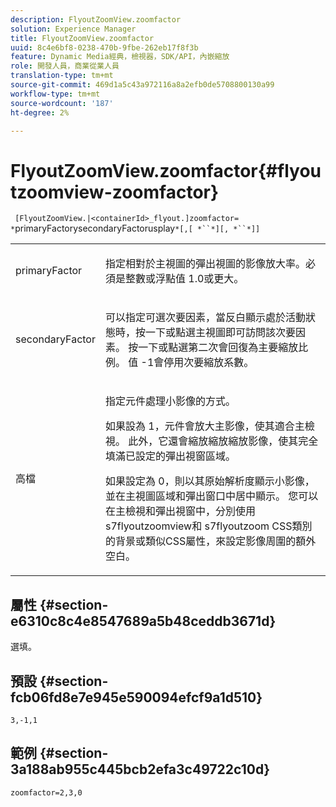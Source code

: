 ```yaml
---
description: FlyoutZoomView.zoomfactor
solution: Experience Manager
title: FlyoutZoomView.zoomfactor
uuid: 8c4e6bf8-0238-470b-9fbe-262eb17f8f3b
feature: Dynamic Media經典，檢視器，SDK/API，內嵌縮放
role: 開發人員，商業從業人員
translation-type: tm+mt
source-git-commit: 469d1a5c43a972116a8a2efb0de5708800130a99
workflow-type: tm+mt
source-wordcount: '187'
ht-degree: 2%

---
```



# FlyoutZoomView.zoomfactor{#flyoutzoomview-zoomfactor}

` [FlyoutZoomView.|<containerId>_flyout.]zoomfactor= *`primaryFactorysecondaryFactorusplay`*[,[ *``*][, *``*]]`

<table id="table_9B98C97485DD4DEB8A6ECBCE8DF6B886"> 
 <tbody> 
  <tr> 
   <td colname="col1"> <p> <span class="codeph"> <span class="varname"> primaryFactor</span> </span> </p> </td> 
   <td colname="col2"> <p> 指定相對於主視圖的彈出視圖的影像放大率。必須是整數或浮點值<span class="codeph"> 1.0</span>或更大。 </p> </td> 
  </tr> 
  <tr> 
   <td colname="col1"> <p> <span class="codeph"> <span class="varname"> secondaryFactor</span> </span> </p> </td> 
   <td colname="col2"> <p> 可以指定可選次要因素，當反白顯示處於活動狀態時，按一下或點選主視圖即可訪問該次要因素。 按一下或點選第二次會回復為主要縮放比例。 值<span class="codeph"> -1</span>會停用次要縮放系數。 </p> </td> 
  </tr> 
  <tr> 
   <td colname="col1"> <p><span class="codeph"><span class="varname"> 高檔</span></span> </p> </td> 
   <td colname="col2"> <p>指定元件處理小影像的方式。 </p> <p>如果設為<span class="codeph"> 1</span>，元件會放大主影像，使其適合主檢視。 此外，它還會縮放縮放縮放影像，使其完全填滿已設定的彈出視窗區域。 </p> <p>如果設定為<span class="codeph"> 0</span>，則以其原始解析度顯示小影像，並在主視圖區域和彈出窗口中居中顯示。 您可以在主檢視和彈出視窗中，分別使用<span class="codeph"> s7flyoutzoomview</span>和<span class="codeph"> s7flyoutzoom</span> CSS類別的背景或類似CSS屬性，來設定影像周圍的額外空白。 </p> </td> 
  </tr> 
 </tbody> 
</table>

## 屬性 {#section-e6310c8c4e8547689a5b48ceddb3671d}

選填。

## 預設 {#section-fcb06fd8e7e945e590094efcf9a1d510}

`3,-1,1`

## 範例 {#section-3a188ab955c445bcb2efa3c49722c10d}

`zoomfactor=2,3,0`
